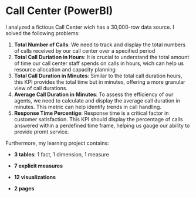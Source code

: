 # Call Center (PowerBI)

I analyzed a fictious Call Center wich has a 30,000-row data source. I solved the following problems:

1. **Total Number of Calls**: We need to track and display the total numbers of calls received by our call center over a specified period
2. **Total Call Duriation in Hours**: It is crucial to understand the total amount of time our call center staff spends on calls in hours, wich can help us resource allocation and capacity planning
3. **Total Call Duration in Minutes**: Similar to the total call duration hours, this KPI provides the total time but in minutes, offering a more granular view of call durations.
4. **Average Call Duration in Minutes**: To assess the efficiency of our agents, we need to calculate and display the average call duration in minutes. This metric can help identify trends in call handling.
5. **Response Time Percentige**: Response time is a critical factor in customer satisfaction. This KPI should display the percentage of calls answered within a perdefined time frame, helping us gauge our ability to provide promt service.

Furthermore, my learning project contains:

- **3 tables**: 1 fact, 1 dimension, 1 measure

- **7 explicit measures**

- **12 visualizations**

- **2 pages**


